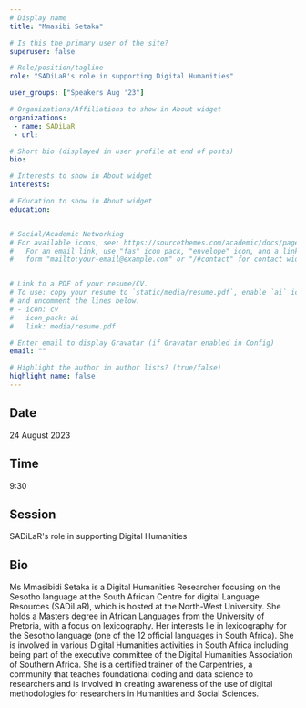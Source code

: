 ```yaml
---
# Display name
title: "Mmasibi Setaka"

# Is this the primary user of the site?
superuser: false

# Role/position/tagline
role: "SADiLaR's role in supporting Digital Humanities"

user_groups: ["Speakers Aug '23"]

# Organizations/Affiliations to show in About widget
organizations:
 - name: SADiLaR
 - url: 

# Short bio (displayed in user profile at end of posts)
bio: 

# Interests to show in About widget
interests: 

# Education to show in About widget
education:


# Social/Academic Networking
# For available icons, see: https://sourcethemes.com/academic/docs/page-builder/#icons
#   For an email link, use "fas" icon pack, "envelope" icon, and a link in the
#   form "mailto:your-email@example.com" or "/#contact" for contact widget.


# Link to a PDF of your resume/CV.
# To use: copy your resume to `static/media/resume.pdf`, enable `ai` icons in `params.toml`, 
# and uncomment the lines below.
# - icon: cv
#   icon_pack: ai
#   link: media/resume.pdf

# Enter email to display Gravatar (if Gravatar enabled in Config)
email: ""

# Highlight the author in author lists? (true/false)
highlight_name: false
---
```


## Date

24 August 2023

## Time

9:30

## Session

SADiLaR's role in supporting Digital Humanities

## Bio

Ms Mmasibidi Setaka is a Digital Humanities Researcher focusing on the Sesotho language at the South African Centre for digital Language Resources (SADiLaR), which is hosted at the North-West University. She holds a Masters degree in African Languages from the University of Pretoria, with a focus on lexicography. Her interests lie in lexicography for the Sesotho language (one of the 12 official languages in South Africa). She is involved in various Digital Humanities activities in South Africa including being part of the executive committee of the Digital Humanities Association of Southern Africa. She is a certified trainer of the Carpentries, a community that teaches foundational coding and data science to researchers and is involved in creating awareness of the use of digital methodologies for researchers in Humanities and Social Sciences.




